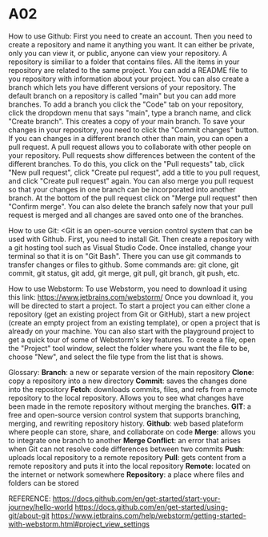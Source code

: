 # A02
How to use Github: 
First you need to create an account. Then you need to create a repository and name it anything you want. It can either be private, only you can view it, or public, anyone can view your repository. A repository is similiar to a folder that contains files. All the items in your repository are related to the same project. You can add a README file to you repository with information about your project. You can also create a branch which lets you have different versions of your repository. The default branch on a repository is called "main" but you can add more branches. To add a branch you click the "Code" tab on your repository, click the dropdown menu that says "main", type a branch name, and click "Create branch". This creates a copy of your main branch. To save your changes in your repository, you need to click the "Commit changes" button. If you can changes in a different branch other than main, you can open a pull request. A pull request allows you to collaborate with other people on your repository. Pull requests show differences between the content of the different branches. To do this, you click on the "Pull requests" tab, click "New pull request", click "Create pul request", add a title to you pull request, and click "Create pull request" again. You can also merge you pull request so that your changes in one branch can be incorporated into another branch. At the bottom of the pull request click on "Merge pull request" then "Confirm merge". You can also delete the branch safely now that your pull request is merged and all changes are saved onto one of the branches. 

How to use Git: 
<Git is an open-source version control system that can be used with Github. First, you need to install Git. Then create a repository with a git hosting tool such as Visual Studio Code. Once installed, change your terminal so that it is on "Git Bash". There you can use git commands to transfer changes or files to github. Some commands are: git clone, git commit, git status, git add, git merge, git pull, git branch, git push, etc. 

How to use Webstorm: 
To use Webstorm, you need to download it using this link: https://www.jetbrains.com/webstorm/
Once you download it, you will be directed to start a project. To start a project you can either clone a repository (get an existing project from Git or GitHub), start a new project (create an empty project from an existing template), or open a project that is already on your machine. You can also start with the playground project to get a quick tour of some of Webstorm's key features. To create a file, open the "Project" tool window, select the folder where you want the file to be, choose "New", and select the file type from the list that is shows. 

Glossary:
**Branch**: a new or separate version of the main repository 
**Clone**: copy a repository into a new directory
**Commit**: saves the changes done into the repository 
**Fetch**: downloads commits, files, and refs from a remote repository to the local repository. Allows you to see what changes have been made in the remote repository without merging the branches.
**GIT**: a free and open-source version control system that supports branching, merging, and rewriting repository history. 
**Github**: web based plateform where people can store, share, and collaborate on code
**Merge**: allows you to integrate one branch to another 
**Merge Conflict**: an error that arises when Git can not resolve code differences between two commits
**Push**: uploads local repository to a remote repository
**Pull**: gets content from a remote repository and puts it into the local repository
**Remote**: located on the internet or network somewhere
**Repository**: a place where files and folders can be stored

REFERENCE:
https://docs.github.com/en/get-started/start-your-journey/hello-world
https://docs.github.com/en/get-started/using-git/about-git
https://www.jetbrains.com/help/webstorm/getting-started-with-webstorm.html#project_view_settings
